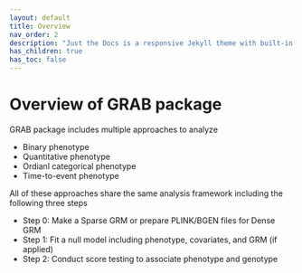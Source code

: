 ```yaml
---
layout: default
title: Overview
nav_order: 2
description: "Just the Docs is a responsive Jekyll theme with built-in search that is easily customizable and hosted on GitHub Pages."
has_children: true
has_toc: false
---
```


# Overview of GRAB package 

GRAB package includes multiple approaches to analyze

- Binary phenotype
- Quantitative phenotype
- Ordianl categorical phenotype
- Time-to-event phenotype

All of these approaches share the same analysis framework including the following three steps

- Step 0: Make a Sparse GRM or prepare PLINK/BGEN files for Dense GRM
- Step 1: Fit a null model including phenotype, covariates, and GRM (if applied)
- Step 2: Conduct score testing to associate phenotype and genotype

